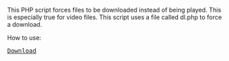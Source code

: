 This PHP script forces files to be downloaded instead of being played. This is especially true for video files. This script uses a file called dl.php to force a download. 

How to use:

<pre>
<a href="./dl.php?file=image.png">Download</a>
</pre>